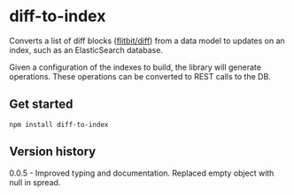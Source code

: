 # diff-to-index
Converts a list of diff blocks ([flitbit/diff](https://github.com/flitbit/diff)) from a data model to updates on an index, such as an ElasticSearch database.

Given a configuration of the indexes to build, the library will generate operations. These operations can be converted to REST calls to the DB.

## Get started

```
npm install diff-to-index
```

## Version history

0.0.5 - Improved typing and documentation.  Replaced empty object with null in spread.
